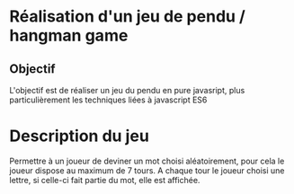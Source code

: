 # Réalisation d'un jeu de pendu / hangman game
## Objectif
L'objectif est de réaliser un jeu du pendu en pure javasript, plus particulièrement les techniques liées à javascript ES6
# Description du jeu
Permettre à un joueur de deviner un mot choisi aléatoirement, pour cela le joueur dispose au maximum de 7 tours. A chaque tour le joueur choisi une lettre, si celle-ci fait partie du mot, elle est affichée.
